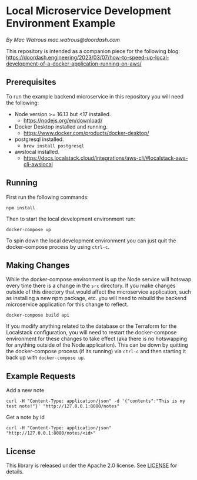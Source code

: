 # Local Microservice Development Environment Example

_By Mac Watrous mac.watrous@doordash.com_

This repository is intended as a companion piece for the following blog: https://doordash.engineering/2023/03/07/how-to-speed-up-local-development-of-a-docker-application-running-on-aws/

## Prerequisites

To run the example backend microservice in this repository you will need the following:

- Node version >= 16.13 but <17 installed.
  - https://nodejs.org/en/download/
- Docker Desktop installed and running.
  - https://www.docker.com/products/docker-desktop/
- postgresql installed.
  - `brew install postgresql`
- awslocal installed.
  - https://docs.localstack.cloud/integrations/aws-cli/#localstack-aws-cli-awslocal

## Running

First run the following commands:

```
npm install
```

Then to start the local development environment run:

```
docker-compose up
```

To spin down the local development environment you can just quit the docker-compose process by using `ctrl-c`.

## Making Changes

While the docker-compose environment is up the Node service will hotswap every time there is a change in the `src` directory. If you make changes outside of this directory that would affect the microservice application, such as installing a new npm package, etc. you will need to rebuild the backend microservice application for this change to reflect.

```
docker-compose build api
```

If you modify anything related to the database or the Terraform for the Localstack configuration, you will need to restart the docker-compose environment for these changes to take effect (aka there is no hotswapping for anything outside of the Node application). This can be down by quitting the docker-compose process (if its running) via `ctrl-c` and then starting it back up with `docker-compose up`.

## Example Requests

Add a new note

```
curl -H "Content-Type: application/json" -d '{"contents":"This is my test note!"}' "http://127.0.0.1:8080/notes"
```

Get a note by id

```
curl -H "Content-Type: application/json" "http://127.0.0.1:8080/notes/<id>"
```

## License

This library is released under the Apache 2.0 license. See [LICENSE](LICENSE.txt) for details.
